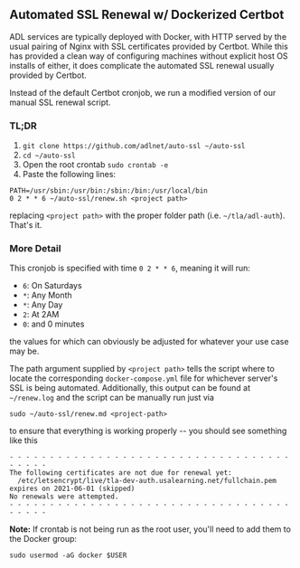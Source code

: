 ## Automated SSL Renewal w/ Dockerized Certbot
ADL services are typically deployed with Docker, with HTTP served by the usual pairing of Nginx with SSL certificates provided by Certbot.  While this has provided a clean way of configuring machines without explicit host OS installs of either, it does complicate the automated SSL renewal usually provided by Certbot.

Instead of the default Certbot cronjob, we run a modified version of our manual SSL renewal script.

### TL;DR
1. `git clone https://github.com/adlnet/auto-ssl ~/auto-ssl`
2. `cd ~/auto-ssl`
3. Open the root crontab `sudo crontab -e`
4. Paste the following lines:
```
PATH=/usr/sbin:/usr/bin:/sbin:/bin:/usr/local/bin
0 2 * * 6 ~/auto-ssl/renew.sh <project path>
```
replacing `<project path>` with the proper folder path (i.e. `~/tla/adl-auth`).  That's it.

### More Detail
This cronjob is specified with time `0 2 * * 6`, meaning it will run:
- `6`: On Saturdays
- `*`: Any Month
- `*`: Any Day
- `2`: At 2AM
- `0`: and 0 minutes

the values for which can obviously be adjusted for whatever your use case may be.

The path argument supplied by `<project path>` tells the script where to locate the corresponding `docker-compose.yml` file for whichever server's SSL is being automated.  Additionally, this output can be found at `~/renew.log` and the script can be manually run just via
```
sudo ~/auto-ssl/renew.md <project-path>
```
to ensure that everything is working properly -- you should see something like this
```
- - - - - - - - - - - - - - - - - - - - - - - - - - - - - - - - - - - - - - - -
The following certificates are not due for renewal yet:
  /etc/letsencrypt/live/tla-dev-auth.usalearning.net/fullchain.pem expires on 2021-06-01 (skipped)
No renewals were attempted.
- - - - - - - - - - - - - - - - - - - - - - - - - - - - - - - - - - - - - - - -
```

**Note:** If crontab is not being run as the root user, you'll need to add them to the Docker group:
```
sudo usermod -aG docker $USER
```
